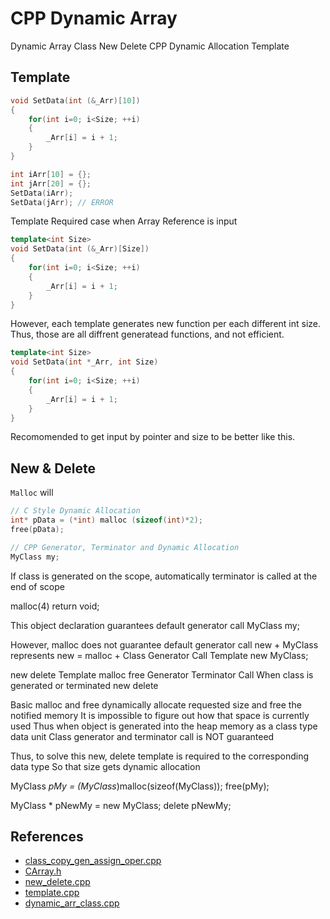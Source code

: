 ﻿
# CPP Dynamic Array 

Dynamic Array Class 
New Delete CPP Dynamic Allocation 
Template 

## Template 

```c++
void SetData(int (&_Arr)[10])
{
    for(int i=0; i<Size; ++i)
    {
        _Arr[i] = i + 1; 
    }
}

int iArr[10] = {}; 
int jArr[20] = {}; 
SetData(iArr);
SetData(jArr); // ERROR 
```
Template Required case when Array Reference is input 

```c++
template<int Size>
void SetData(int (&_Arr)[Size])
{
    for(int i=0; i<Size; ++i)
    {
        _Arr[i] = i + 1; 
    }
}
```

However, each template generates new function per each different int size. 
Thus, those are all diffrent generatead functions, and not efficient. 

```c++
template<int Size>
void SetData(int *_Arr, int Size)
{
    for(int i=0; i<Size; ++i)
    {
        _Arr[i] = i + 1; 
    }
}
```
Recomomended to get input by pointer and size to be better like this. 

## New & Delete 

`Malloc` will 

```c++
// C Style Dynamic Allocation 
int* pData = (*int) malloc (sizeof(int)*2); 
free(pData);

// CPP Generator, Terminator and Dynamic Allocation 
MyClass my; 

```
If class is generated on the scope, automatically terminator is called at the end of scope

malloc(4) return void; 

This object declaration guarantees default generator call 
MyClass my; 

However, malloc does not guarantee default generator call 
new + MyClass represents 
new = malloc + Class Generator Call Template 
new MyClass; 



new delete Template malloc free
Generator Terminator Call 
When class is generated or terminated new delete 

Basic malloc and free dynamically allocate requested size and free the notified memory 
It is impossible to figure out how that space is currently used 
Thus when object is generated into the heap memory as a class type data unit 
Class generator and terminator call is NOT guaranteed 

Thus, to solve this new, delete template is required to the corresponding data type 
So that size gets dynamic allocation 

MyClass *pMy = (MyClass*)malloc(sizeof(MyClass)); 
free(pMy); 

MyClass * pNewMy = new MyClass; 
delete pNewMy; 


## References 

- [class_copy_gen_assign_oper.cpp](codes/class_copy_gen_assign_oper.cpp)
- [CArray.h](codes/CArray.h)
- [new_delete.cpp](codes/new_delete.cpp)
- [template.cpp](codes/template.cpp)
- [dynamic_arr_class.cpp](codes/dynamic_arr_class.cpp)
